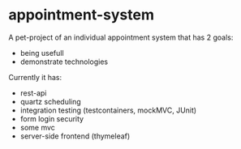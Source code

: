 # appointment-system

A pet-project of an individual appointment system that has 2 goals:
- being usefull
- demonstrate technologies

Currently it has:
- rest-api
- quartz scheduling
- integration testing (testcontainers, mockMVC, JUnit)
- form login security
- some mvc
- server-side frontend (thymeleaf)


